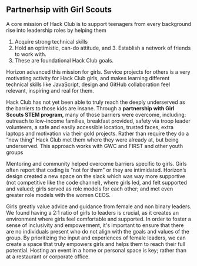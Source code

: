 ## Partnerhsip with Girl Scouts

A core mission of Hack Club is to support teenagers from every background rise into leadership roles by helping them 
1. Acquire strong technical skills 
2. Hold an optimistic, can-do attitude, and 3. Establish a network of friends to work with. 
3. These are foundational Hack Club goals.

Horizon advanced this mission for girls. Service projects for others is a very motivating activity for Hack Club girls, and makes learning different technical skills like JavaScript, design and GitHub collaboration feel relevant, inspiring and real for them. 

Hack Club has not yet been able to truly reach the deeply underserved as the barriers to those kids are insane. Through a **partnership with Girl Scouts STEM program,** many of those barriers were overcome, including: outreach to low-income families, breakfast provided, safety via troop leader volunteers, a safe and easily accessible location, trusted faces, extra laptops and motivation via their gold projects. Rather than require they do a “new thing” Hack Club met them where they were already at, but being underserved. This approach works with GWC and FIRST and other youth groups

Mentoring and community helped overcome barriers specific to girls. Girls often report that coding is “not for them” or they are intimidated. Horizon’s design created a new space on the slack which was way more supportive (not competitive like the code channel), where girls led, and felt supported and valued; girls served as role models for each other; and met even greater role models with the women CEOS.

Girls greatly value advice and guidance from female and non binary leaders. We found having a 2:1 ratio of girls to leaders is crucial, as it creates an environment where girls feel comfortable and supported. In order to foster a sense of inclusivity and empowerment, it's important to ensure that there are no individuals present who do not align with the goals and values of the group. By prioritizing the input and experiences of female leaders, we can create a space that truly empowers girls and helps them to reach their full potential. Hosting an event in a home or personal space is key; rather than at a restaurant or corporate office.
